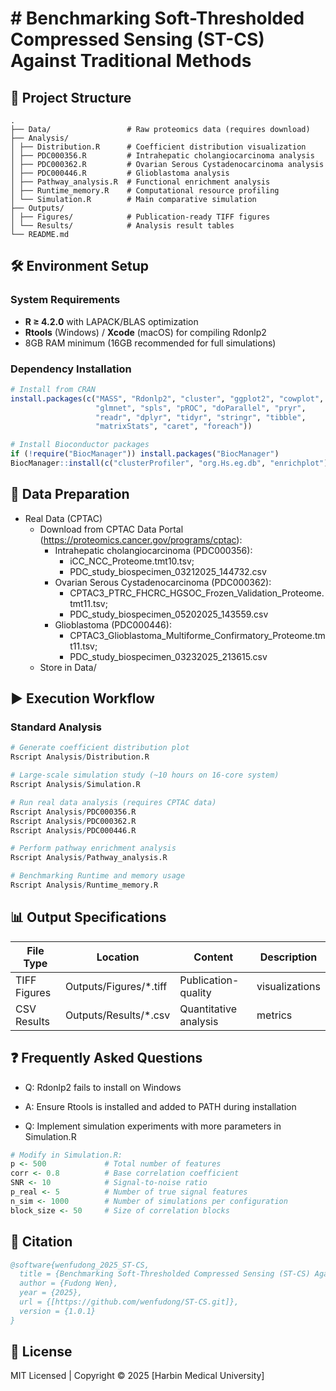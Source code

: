 # # Benchmarking Soft-Thresholded Compressed Sensing (ST-CS) Against Traditional Methods 
## 📂 Project Structure
```text
.
├── Data/                 # Raw proteomics data (requires download)
├── Analysis/
│ ├── Distribution.R      # Coefficient distribution visualization
│ ├── PDC000356.R         # Intrahepatic cholangiocarcinoma analysis
│ ├── PDC000362.R         # Ovarian Serous Cystadenocarcinoma analysis
│ ├── PDC000446.R         # Glioblastoma analysis
│ ├── Pathway_analysis.R  # Functional enrichment analysis
│ ├── Runtime_memory.R    # Computational resource profiling
│ └── Simulation.R        # Main comparative simulation
├── Outputs/
│ ├── Figures/            # Publication-ready TIFF figures
│ └── Results/            # Analysis result tables
└── README.md
```

## 🛠️ Environment Setup

### System Requirements
- **R ≥ 4.2.0** with LAPACK/BLAS optimization
- **Rtools** (Windows) / **Xcode** (macOS) for compiling Rdonlp2
- 8GB RAM minimum (16GB recommended for full simulations)

### Dependency Installation
```r
# Install from CRAN
install.packages(c("MASS", "Rdonlp2", "cluster", "ggplot2", "cowplot",
                   "glmnet", "spls", "pROC", "doParallel", "pryr",
                   "readr", "dplyr", "tidyr", "stringr", "tibble",
                   "matrixStats", "caret", "foreach"))

# Install Bioconductor packages
if (!require("BiocManager")) install.packages("BiocManager")
BiocManager::install(c("clusterProfiler", "org.Hs.eg.db", "enrichplot"))
```

## 🧬 Data Preparation
- Real Data (CPTAC)
  * Download from CPTAC Data Portal (https://proteomics.cancer.gov/programs/cptac):
    + Intrahepatic cholangiocarcinoma (PDC000356):
      + iCC_NCC_Proteome.tmt10.tsv;
      + PDC_study_biospecimen_03212025_144732.csv
    + Ovarian Serous Cystadenocarcinoma (PDC000362):
      + CPTAC3_PTRC_FHCRC_HGSOC_Frozen_Validation_Proteome.tmt11.tsv;
      + PDC_study_biospecimen_05202025_143559.csv
    + Glioblastoma (PDC000446):
      + CPTAC3_Glioblastoma_Multiforme_Confirmatory_Proteome.tmt11.tsv;
      + PDC_study_biospecimen_03232025_213615.csv
  * Store in Data/

## ▶️ Execution Workflow
### Standard Analysis
```r
# Generate coefficient distribution plot
Rscript Analysis/Distribution.R
```
```r
# Large-scale simulation study (~10 hours on 16-core system)
Rscript Analysis/Simulation.R
```
```r
# Run real data analysis (requires CPTAC data)
Rscript Analysis/PDC000356.R
Rscript Analysis/PDC000362.R
Rscript Analysis/PDC000446.R
```
```r
# Perform pathway enrichment analysis
Rscript Analysis/Pathway_analysis.R
```
```r
# Benchmarking Runtime and memory usage
Rscript Analysis/Runtime_memory.R
```

## 📊 Output Specifications
| File Type	| Location	| Content | Description |
| --- | --- | --- | --- |
| TIFF Figures | Outputs/Figures/*.tiff |	Publication-quality | visualizations |
| CSV Results	| Outputs/Results/*.csv	| Quantitative analysis | metrics |


## ❓ Frequently Asked Questions
- Q: Rdonlp2 fails to install on Windows
 - A: Ensure Rtools is installed and added to PATH during installation

- Q: Implement simulation experiments with more parameters in Simulation.R
```r
# Modify in Simulation.R:
p <- 500             # Total number of features
corr <- 0.8          # Base correlation coefficient
SNR <- 10            # Signal-to-noise ratio
p_real <- 5          # Number of true signal features
n_sim <- 1000        # Number of simulations per configuration
block_size <- 50     # Size of correlation blocks
```

## 📜 Citation
```bibtex
@software{wenfudong_2025_ST-CS,
  title = {Benchmarking Soft-Thresholded Compressed Sensing (ST-CS) Against Traditional Methods},
  author = {Fudong Wen},
  year = {2025},
  url = {[https://github.com/wenfudong/ST-CS.git]},
  version = {1.0.1}
}
```

## 📄 License
MIT Licensed | Copyright © 2025 [Harbin Medical University]

